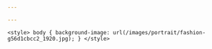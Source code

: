 ```yaml
---

---
```

    <style> body { background-image: url(/images/portrait/fashion-g56d1cbcc2_1920.jpg); } </style>